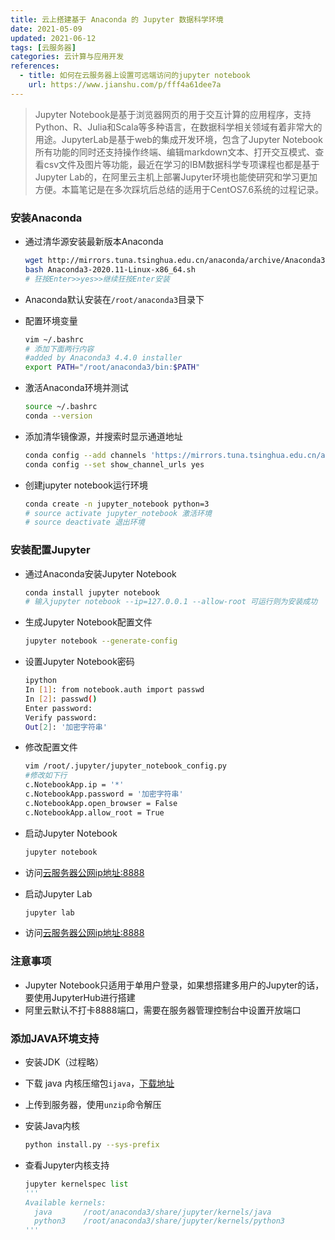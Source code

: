 ```yaml
---
title: 云上搭建基于 Anaconda 的 Jupyter 数据科学环境
date: 2021-05-09
updated: 2021-06-12
tags: [云服务器]
categories: 云计算与应用开发
references:
  - title: 如何在云服务器上设置可远端访问的jupyter notebook
    url: https://www.jianshu.com/p/fff4a61dee7a
---
```


> Jupyter Notebook是基于浏览器网页的用于交互计算的应用程序，支持Python、R、Julia和Scala等多种语言，在数据科学相关领域有着非常大的用途。JupyterLab是基于web的集成开发环境，包含了Jupyter Notebook所有功能的同时还支持操作终端、编辑markdown文本、打开交互模式、查看csv文件及图片等功能，最近在学习的IBM数据科学专项课程也都是基于Jupyter Lab的，在阿里云主机上部署Jupyter环境也能使研究和学习更加方便。本篇笔记是在多次踩坑后总结的适用于CentOS7.6系统的过程记录。

<!--more-->

### 安装Anaconda

- 通过清华源安装最新版本Anaconda

  ```bash
  wget http://mirrors.tuna.tsinghua.edu.cn/anaconda/archive/Anaconda3-2020.11-Linux-x86_64.sh
  bash Anaconda3-2020.11-Linux-x86_64.sh
  # 狂按Enter>>yes>>继续狂按Enter安装
  ```

- Anaconda默认安装在`/root/anaconda3`目录下

- 配置环境变量

  ```bash
  vim ~/.bashrc
  # 添加下面两行内容
  #added by Anaconda3 4.4.0 installer
  export PATH="/root/anaconda3/bin:$PATH"
  ```
  
- 激活Anaconda环境并测试

  ```bash
  source ~/.bashrc
  conda --version
  ```

- 添加清华镜像源，并搜索时显示通道地址

  ```bash
  conda config --add channels 'https://mirrors.tuna.tsinghua.edu.cn/anaconda/pkgs/free/'
  conda config --set show_channel_urls yes
  ```

- 创建jupyter notebook运行环境

  ```bash
  conda create -n jupyter_notebook python=3
  # source activate jupyter_notebook 激活环境
  # source deactivate 退出环境
  ```

### 安装配置Jupyter

- 通过Anaconda安装Jupyter Notebook

  ```bash
  conda install jupyter notebook
  # 输入jupyter notebook --ip=127.0.0.1 --allow-root 可运行则为安装成功
  ```

- 生成Jupyter Notebook配置文件

  ```bash
  jupyter notebook --generate-config
  ```

- 设置Jupyter Notebook密码

  ```bash
  ipython
  In [1]: from notebook.auth import passwd
  In [2]: passwd()
  Enter password: 
  Verify password: 
  Out[2]: '加密字符串'
  ```

- 修改配置文件

  ```bash
  vim /root/.jupyter/jupyter_notebook_config.py
  #修改如下行
  c.NotebookApp.ip = '*'
  c.NotebookApp.password = '加密字符串'
  c.NotebookApp.open_browser = False
  c.NotebookApp.allow_root = True
  ```

- 启动Jupyter Notebook

  ```bash
  jupyter notebook
  ```

- 访问[云服务器公网ip地址:8888](http://106.15.200.147:8888/)

- 启动Jupyter Lab

  ```bash
  jupyter lab
  ```

- 访问[云服务器公网ip地址:8888](http://106.15.200.147:8888/)

### 注意事项

- Jupyter Notebook只适用于单用户登录，如果想搭建多用户的Jupyter的话，要使用JupyterHub进行搭建
- 阿里云默认不打卡8888端口，需要在服务器管理控制台中设置开放端口

### 添加JAVA环境支持

- 安装JDK（过程略）

- 下载 java 内核压缩包`ijava`，[下载地址](https://github.com/SpencerPark/IJava/releases)

- 上传到服务器，使用`unzip`命令解压

- 安装Java内核

  ```bash
  python install.py --sys-prefix
  ```

- 查看Jupyter内核支持

  ```python
  jupyter kernelspec list
  '''
  Available kernels:
    java       /root/anaconda3/share/jupyter/kernels/java
    python3    /root/anaconda3/share/jupyter/kernels/python3
  '''
  ```

  

